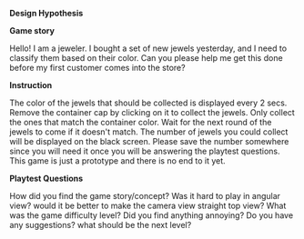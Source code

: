 **Design Hypothesis**



**Game story**

Hello! 
I am a jeweler. I bought a set of new jewels yesterday, and I need to classify them based on their color. Can you please help me get this done before my first customer comes into the store?

**Instruction**

The color of the jewels that should be collected is displayed every 2 secs. Remove the container cap by clicking on it to collect the jewels. Only collect the ones that match the container color. Wait for the next round of the jewels to come if it doesn't match. The number of jewels you could collect will be displayed on the black screen. Please save the number somewhere since you will need it once you will be answering the playtest questions. This game is just a prototype and there is no end to it yet.

**Playtest Questions**

How did you find the game story/concept?
Was it hard to play in angular view? would it be better to make the camera view straight top view?
What was the game difficulty level?
Did you find anything annoying?
Do you have any suggestions? what should be the next level?
